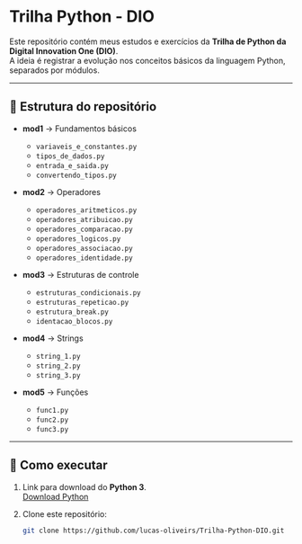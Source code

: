 # Trilha Python - DIO

Este repositório contém meus estudos e exercícios da **Trilha de Python da Digital Innovation One (DIO)**.  
A ideia é registrar a evolução nos conceitos básicos da linguagem Python, separados por módulos.

---

## 📂 Estrutura do repositório

- **mod1** → Fundamentos básicos  
  - `variaveis_e_constantes.py`  
  - `tipos_de_dados.py`  
  - `entrada_e_saida.py`  
  - `convertendo_tipos.py`  

- **mod2** → Operadores  
  - `operadores_aritmeticos.py`  
  - `operadores_atribuicao.py`  
  - `operadores_comparacao.py`  
  - `operadores_logicos.py`  
  - `operadores_associacao.py`  
  - `operadores_identidade.py`  

- **mod3** → Estruturas de controle  
  - `estruturas_condicionais.py`  
  - `estruturas_repeticao.py`  
  - `estrutura_break.py`  
  - `identacao_blocos.py`  

- **mod4** → Strings  
  - `string_1.py`  
  - `string_2.py`  
  - `string_3.py`  

- **mod5** → Funções  
  - `func1.py`  
  - `func2.py`  
  - `func3.py`  

---

## 🚀 Como executar

1. Link para download do **Python 3**.  
   [Download Python](https://www.python.org/downloads/)

2. Clone este repositório:
   ```bash
   git clone https://github.com/lucas-oliveirs/Trilha-Python-DIO.git

